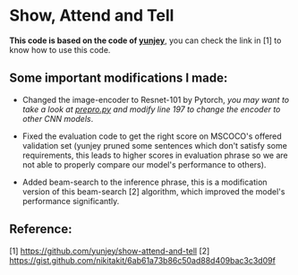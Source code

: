 # Show, Attend and Tell 
<b> This code is based on the code of [yunjey](https://github.com/yunjey/show-attend-and-tell)</b>, you can check the link in [1] to know how to use this code.

## Some important modifications I made:

- Changed the image-encoder to Resnet-101 by Pytorch, *you may want to take a look at [prepro.py](prepro.py) and modify line 197 to change the encoder to other CNN models*.

- Fixed the evaluation code to get the right score on MSCOCO's offered validation set (yunjey pruned some sentences which don't satisfy some requirements, this leads to higher scores in evaluation phrase so we are not able to properly compare our model's performance to others).

- Added beam-search to the inference phrase, this is a modification version of this beam-search [2] algorithm, which improved the model's performance significantly.

## Reference:

[1] https://github.com/yunjey/show-attend-and-tell
[2] https://gist.github.com/nikitakit/6ab61a73b86c50ad88d409bac3c3d09f